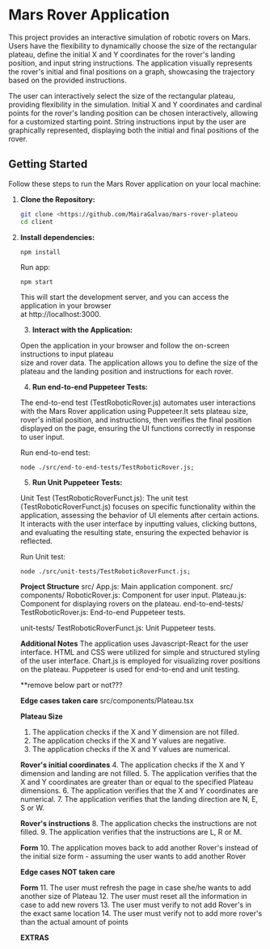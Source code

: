 # Mars Rover Application

This project provides an interactive simulation of robotic rovers on Mars. Users have the flexibility to dynamically choose the size of the rectangular plateau, define the initial X and Y coordinates for the rover's landing position, and input string instructions. The application visually represents the rover's initial and final positions on a graph, showcasing the trajectory based on the provided instructions.

The user can interactively select the size of the rectangular plateau, providing flexibility in the simulation.
Initial X and Y coordinates and cardinal points for the rover's landing position can be chosen interactively, allowing for a customized starting point.
String instructions input by the user are graphically represented, displaying both the initial and final positions of the rover.

## Getting Started

Follow these steps to run the Mars Rover application on your local machine:

1. **Clone the Repository:**
   ```bash
   git clone <https://github.com/MairaGalvao/mars-rover-plateou
   cd client

2. **Install dependencies:**
    ```
    npm install
    ```

    Run app:
    ```
    npm start
    ```
    This will start the development server, and you can access the application in your browser   
    at  http://localhost:3000.

    3. **Interact with the Application:**

    Open the application in your browser and follow the on-screen instructions to input plateau  
    size and rover data.
    The application allows you to define the size of the plateau and the landing position and 
    instructions for each rover.

    4. **Run end-to-end Puppeteer Tests:**

   The end-to-end test (TestRoboticRover.js) automates user interactions with the Mars Rover 
   application using Puppeteer.It sets plateau size, rover's initial position, and instructions, 
   then verifies the final position displayed on the page, ensuring the UI functions correctly in 
   response to user input.
    
    Run end-to-end test:
    ```
    node ./src/end-to-end-tests/TestRoboticRover.js; 
    ```

    5. **Run Unit Puppeteer Tests:**

   Unit Test (TestRoboticRoverFunct.js):
   The unit test (TestRoboticRoverFunct.js) focuses on specific functionality within the 
   application, assessing the behavior of UI elements after certain actions. It interacts with 
   the user interface by inputting values, clicking buttons, and evaluating the resulting state, 
   ensuring the expected behavior is reflected.
    
    Run Unit test:
    ```
    node ./src/unit-tests/TestRoboticRoverFunct.js; 
    ```

    **Project Structure**
    src/
    App.js: Main application component.
    src/
    components/
    RoboticRover.js: Component for user input.
    Plateau.js: Component for displaying rovers on the plateau.
    end-to-end-tests/
    TestRoboticRover.js: End-to-end Puppeteer tests.

    unit-tests/
    TestRoboticRoverFunct.js: Unit Puppeteer tests.

    **Additional Notes**
    The application uses Javascript-React for the user interface.
    HTML and CSS were utilized for simple and structured styling of the user interface.
    Chart.js is employed for visualizing rover positions on the plateau.
    Puppeteer is used for end-to-end and unit testing.


   **remove below part or not??? 

   **Edge cases taken care**
   src/components/Plateau.tsx

   **Plateau Size**
   1. The application checks if the X and Y dimension are not filled. 
   2. The application checks if the X and Y values are negative.
   3. The application checks if the X and Y values are numerical.

   **Rover's initial coordinates** 
   4. The application checks if the X and Y dimension and landing are not filled. 
   5. The application verifies that the X and Y coordinates are greater than or equal to the 
   specified Plateau dimensions.
   6. The application verifies that the X and Y coordinates are numerical.
   7. The application verifies that the landing direction are N, E, S or W.

   **Rover's instructions** 
   8. The application checks the instructions are not filled. 
   9. The application verifies that the instructions are L, R or M.

   **Form**
   10. The application moves back to add another Rover's instead of the initial size form - 
   assuming the user wants to add another Rover


   **Edge cases NOT taken care**
   
   **Form**
   11. The user must refresh the page in case she/he wants to add another size of Plateau
   12. The user must reset all the information in case to add new rovers
   13. The user must verify to not add Rover's in the exact same location
   14. The user must verify not to add more rover's than the actual amount of points


   **EXTRAS**

